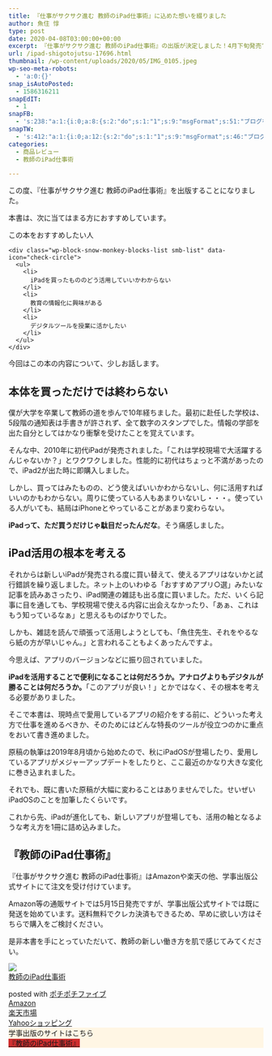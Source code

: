 ```yaml
---
title: 『仕事がサクサク進む 教師のiPad仕事術』に込めた想いを綴りました
author: 魚住 惇
type: post
date: 2020-04-08T03:00:00+00:00
excerpt: 『仕事がサクサク進む 教師のiPad仕事術』の出版が決定しました！4月下旬発売です！
url: /ipad-shigotojutsu-17696.html
thumbnail: /wp-content/uploads/2020/05/IMG_0105.jpeg
wp-seo-meta-robots:
  - 'a:0:{}'
snap_isAutoPosted:
  - 1586316211
snapEdIT:
  - 1
snapFB:
  - 's:238:"a:1:{i:0;a:8:{s:2:"do";s:1:"1";s:9:"msgFormat";s:51:"ブログを更新しました！%TITLE% %SITENAME%";s:8:"postType";s:1:"A";s:9:"isAutoImg";s:1:"A";s:8:"imgToUse";s:0:"";s:9:"isAutoURL";s:1:"A";s:8:"urlToUse";s:0:"";s:4:"doFB";i:0;}}";'
snapTW:
  - 's:412:"a:1:{i:0;a:12:{s:2:"do";s:1:"1";s:9:"msgFormat";s:46:"ブログを更新しました: %TITLE%  %URL%";s:8:"attchImg";s:1:"1";s:9:"isAutoImg";s:1:"A";s:8:"imgToUse";s:0:"";s:9:"isAutoURL";s:1:"A";s:8:"urlToUse";s:0:"";s:4:"doTW";i:0;s:8:"isPosted";s:1:"1";s:4:"pgID";s:19:"1247726743038963713";s:7:"postURL";s:56:"https://twitter.com/jun3010me/status/1247726743038963713";s:5:"pDate";s:19:"2020-04-08 03:23:32";}}";'
categories:
  - 商品レビュー
  - 教師のiPad仕事術

---
```

この度、『仕事がサクサク進む 教師のiPad仕事術』を出版することになりました。

本書は、次に当てはまる方におすすめしています。

<div class="wp-block-snow-monkey-blocks-box smb-box" style="border-width:1px">
  <div class="smb-box__body">
    <p>
      <span class="smb-highlighter">この本をおすすめしたい人</span>
    </p>
    
    <div class="wp-block-snow-monkey-blocks-list smb-list" data-icon="check-circle">
      <ul>
        <li>
          iPadを買ったもののどう活用していいかわからない
        </li>
        <li>
          教育の情報化に興味がある
        </li>
        <li>
          デジタルツールを授業に活かしたい
        </li>
      </ul>
    </div>
  </div>
</div>

今回はこの本の内容について、少しお話します。

## 本体を買っただけでは終わらない

僕が大学を卒業して教師の道を歩んで10年経ちました。最初に赴任した学校は、5段階の通知表は手書きが許されず、全て数字のスタンプでした。情報の学部を出た自分としてはかなり衝撃を受けたことを覚えています。

そんな中、2010年に初代iPadが発売されました。「これは学校現場で大活躍するんじゃないか？」とワクワクしました。性能的に初代はちょっと不満があったので、iPad2が出た時に即購入しました。

しかし、買ってはみたものの、どう使えばいいかわからないし、何に活用すればいいのかもわからない。周りに使っている人もあまりいないし・・・。使っている人がいても、<span class="smb-highlighter">結局はiPhoneとやっていることがあまり変わらない</span>。

**iPadって、ただ買うだけじゃ駄目だったんだな**。そう痛感しました。

## iPad活用の根本を考える

それからは新しいiPadが発売される度に買い替えて、使えるアプリはないかと試行錯誤を繰り返しました。ネット上のいわゆる「おすすめアプリ○選」みたいな記事を読みあさったり、iPad関連の雑誌も出る度に買いました。ただ、いくら記事に目を通しても、学校現場で使える内容に出会えなかったり、「あぁ、これはもう知っているなぁ」と思えるものばかりでした。

しかも、雑誌を読んで頑張って活用しようとしても、「魚住先生、それをやるなら紙の方が早いじゃん。」と言われることもよくあったんですよ。

今思えば、アプリのバージョンなどに振り回されていました。

**iPadを活用することで便利になることは何だろうか。アナログよりもデジタルが勝ることは何だろうか。**「このアプリが良い！」とかではなく、その根本を考える必要がありました。

そこで本書は、現時点で愛用しているアプリの紹介をする前に、どういった考え方で仕事を進めるべきか、そのためにはどんな特長のツールが役立つのかに重点をおいて書き進めました。

原稿の執筆は2019年8月頃から始めたので、秋にiPadOSが登場したり、愛用しているアプリがメジャーアップデートをしたりと、ここ最近のかなり大きな変化に巻き込まれました。

それでも、既に書いた原稿が大幅に変わることはありませんでした。せいぜいiPadOSのことを加筆したくらいです。

これから先、iPadが進化しても、新しいアプリが登場しても、<span class="smb-highlighter">活用の軸となるような考え方を1冊に詰め込みました</span>。

## 『教師のiPad仕事術』

『仕事がサクサク進む 教師のiPad仕事術』はAmazonや楽天の他、学事出版公式サイトにて注文を受け付けています。

Amazon等の通販サイトでは5月15日発売ですが、学事出版公式サイトでは既に発送を始めています。送料無料でクレカ決済もできるため、早めに欲しい方はそちらで購入をご検討ください。

是非本書を手にとっていただいて、教師の新しい働き方を肌で感じてみてください。

<div class="cstmreba">
  <div class="kaerebalink-box">
    <div class="kaerebalink-image">
      <a href="https://www.amazon.co.jp/dp/4761926066?tag=jun3010me-22&#038;linkCode=ogi&#038;th=1&#038;psc=1" target="_blank" rel="noopener noreferrer"><img decoding="async" src="https://m.media-amazon.com/images/I/51BFiH7LrqL._SL160_.jpg" style="border: none;" /></a>
    </div>
    <div class="kaerebalink-info">
      <div class="kaerebalink-name">
        <a href="https://www.amazon.co.jp/dp/4761926066?tag=jun3010me-22&#038;linkCode=ogi&#038;th=1&#038;psc=1" target="_blank" rel="noopener noreferrer">教師のiPad仕事術</a></p>
        <div class="kaerebalink-powered-date">
          posted with <a href="http://192.168.11.200:8000/pochipochi5.php" rel="nofollow noopener noreferrer" target="_blank">ポチポチファイブ</a>
        </div>
      </div>
      <div class="kaerebalink-link1">
        <div class="shoplinkamazon">
          <a href="https://www.amazon.co.jp/gp/search?keywords=教師のiPad仕事術&#038;tag=jun3010me-22" target="_blank" rel="noopener noreferrer">Amazon</a>
        </div>
        <div class="shoplinkrakuten">
          <a href="https://hb.afl.rakuten.co.jp/ichiba/14eb4bc8.e2198bf2.14eb4bc9.b5a2d643/?pc=https%3A%2F%2Fitem.rakuten.co.jp%2Fbook%2F16313984%2F&#038;link_type=hybrid_url&#038;ut=eyJwYWdlIjoiaXRlbSIsInR5cGUiOiJoeWJyaWRfdXJsIiwic2l6ZSI6IjI0MHgyNDAiLCJuYW0iOjEsIm5hbXAiOiJyaWdodCIsImNvbSI6MSwiY29tcCI6ImRvd24iLCJwcmljZSI6MSwiYm9yIjoxLCJjb2wiOjEsImJidG4iOjEsInByb2QiOjB9" target="_blank" rel="noopener noreferrer">楽天市場</a>
        </div>
        <div class="shoplinkyahoo">
          <a href="https://ck.jp.ap.valuecommerce.com/servlet/referral?sid=3040825&pid=884909937&vc_url=http%3A%2F%2Fsearch.shopping.yahoo.co.jp%2Fsearch%3Fp%3D教師のiPad仕事術 "vcptn=kaereba" target="_blank" >Yahooショッピング<img decoding="async" loading="lazy" src="//ad.jp.ap.valuecommerce.com/servlet/gifbanner?sid=3040825&#038;pid=884909937" height="1" width="1" border="0" /></a>
        </div>
      </div>
    </div>
    <div class="booklink-footer">
    </div>
  </div>
</div>

<div class="wp-block-snow-monkey-blocks-btn-box smb-btn-box is-style-default" style="background-color:#fff6e4">
  <div class="c-container">
    <div class="smb-btn-box__lede">
      学事出版のサイトはこちら
    </div>
    <div class="smb-btn-box__btn-wrapper">
      <a class="smb-btn smb-btn--full" href="http://www.gakuji.co.jp/book/978-4-7619-2606-9.html" style="background-color:#cf2e2e" target="_blank" rel="noopener noreferrer"><span class="smb-btn__label">『教師のiPad仕事術』</span></a>
    </div>
  </div>
</div>